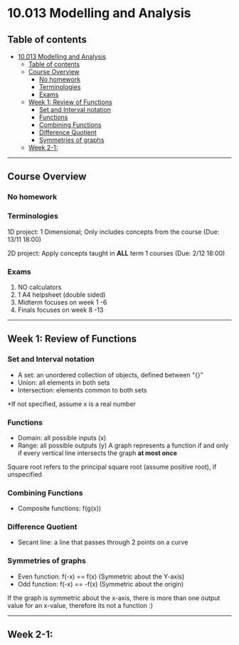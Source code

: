 
# 10.013 Modelling and Analysis

## Table of contents
- [10.013 Modelling and Analysis](#10013-modelling-and-analysis)
  - [Table of contents](#table-of-contents)
  - [Course Overview](#course-overview)
    - [No homework](#no-homework)
    - [Terminologies](#terminologies)
    - [Exams](#exams)
  - [Week 1: Review of Functions](#week-1-review-of-functions)
    - [Set and Interval notation](#set-and-interval-notation)
    - [Functions](#functions)
    - [Combining Functions](#combining-functions)
    - [Difference Quotient](#difference-quotient)
    - [Symmetries of graphs](#symmetries-of-graphs)
  - [Week 2-1:](#week-2-1)

---

## Course Overview
### No homework
### Terminologies
1D project: 1 Dimensional; Only includes concepts from the course (Due: 13/11 18:00)

2D project: Apply concepts taught in <strong>ALL</strong> term 1 courses (Due: 2/12 18:00)

### Exams
1. NO calculators
2. 1 A4 helpsheet (double sided)
3. Midterm focuses on week 1 -6
4. Finals focuses on week 8 -13

---

## Week 1: Review of Functions
### Set and Interval notation
- A set: an unordered collection of objects, defined between "{}"
- Union: all elements in both sets
- Intersection: elements common to both sets

*If not specified, assume x is a real number

### Functions
- Domain: all possible inputs (x)
- Range: all possible outputs (y)
A graph represents a function if and only if every vertical line intersects the graph <strong>at most once</strong>

Square root refers to the principal square root (assume positive root), if unspecified

### Combining Functions
- Composite functions: f(g(x))

### Difference Quotient
- Secant line: a line that passes through 2 points on a curve

### Symmetries of graphs
- Even function: f(-x) == f(x) (Symmetric about the Y-axis)
- Odd function: f(-x) == -f(x) (Symmetric about the origin)

If the graph is symmetric about the x-axis, there is more than one output value for an x-value, therefore its not a function :)

---

## Week 2-1: 


